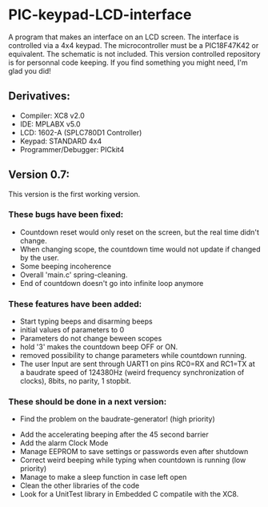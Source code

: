 # PIC-keypad-LCD-interface
A program that makes an interface on an LCD screen. The interface is controlled via a 4x4 keypad. The microcontroller must be a PIC18F47K42 or equivalent. The schematic is not included. This version controlled repository is for personnal code keeping. If you find something you might need, I'm glad you did!

## Derivatives:
* Compiler: XC8 v2.0
* IDE: MPLABX v5.0
* LCD: 1602-A (SPLC780D1 Controller)
* Keypad: STANDARD 4x4
* Programmer/Debugger: PICkit4

## Version 0.7:
This version is the first working version. 
### These bugs have been fixed:
* Countdown reset would only reset on the screen, but the real time didn't change.
* When changing scope, the countdown time would not update if changed by the user.
* Some beeping incoherence
* Overall 'main.c' spring-cleaning.
* End of countdown doesn't go into infinite loop anymore

### These features have been added:
* Start typing beeps and disarming beeps
* initial values of parameters to 0
* Parameters do not change beween scopes
* hold '3' makes the countdown beep OFF or ON.
* removed possibility to change parameters while countdown running.
* The user Input are sent through UART1 on pins RC0=RX and RC1=TX at a baudrate speed of 124380Hz (weird frequency synchronization of clocks), 8bits, no parity, 1 stopbit.

### These should be done in a next version:

- Find the problem on the baudrate-generator! (high priority)

* Add the accelerating beeping after the 45 second barrier
* Add the alarm Clock Mode
* Manage EEPROM to save settings or passwords even after shutdown
* Correct weird beeping while typing when countdown is running (low priority)
* Manage to make a sleep function in case left open
* Clean the other libraries of the code
* Look for a UnitTest library in Embedded C compatile with the XC8.
